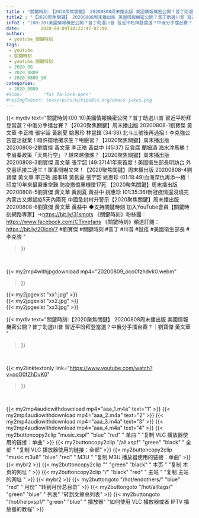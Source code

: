 ```yaml
---
title : "關鍵時刻:【2020聚焦關鍵】 20200808周末播出版 美國情報機密公開？普丁助選川普 習近平盼拜登當選？中俄分手擂台賽？｜劉寶傑 黃文華 "
title2 : "【2020聚焦關鍵】 20200808周末播出版 美國情報機密公開？普丁助選川普 習近平盼拜登當選？中俄分手擂台賽？｜劉寶傑 黃文華 "
info2 : "(00:10)美國情報機密公開？普丁助選川普 習近平盼拜登當選？中俄分手擂台賽？【2020聚焦關鍵】周末播出版 20200808-1劉寶傑 黃文華 李正皓 張宇韶 黃創夏 姚惠珍 林昆鋒   (34:38) 北斗三號後再過招！李克強公告靈活就業！暗許擺地攤求生？甩臉習？【2020聚焦關鍵】周末播出版 20200808-2劉寶傑 黃文華 李正皓 黃益中   (45:37) 反貪腐 蘭姆酒 海水沖馬桶！李眉蓁政策「天馬行空」？越來越像誰？【2020聚焦關鍵】周末播出版 20200808-3劉寶傑 黃文華 張宇韶  (49:37)41年來首度！美國衛生部長明訪台 外交喜訊接二連三！軍事恫嚇又來！【2020聚焦關鍵】周末播出版 20200808-4劉寶傑 黃文華 李正皓 施孝瑋 黃創夏 張宇韶 姚惠珍   (01:18:49)血海深仇再添一樁！印度10年來最嚴重空難 防疫撤僑專機墜17死 【2020聚焦關鍵】周末播出版 20200808-5劉寶傑 黃文華 黃創夏 黃益中 姚惠珍   (01:35:36)新冠疫情還沒燒完 內蒙古又爆鼠疫5天內兩死 中國急封村升警示【2020聚焦關鍵】周末播出版 20200808-6劉寶傑 黃文華 黃益中  ◆支持關鍵時刻 加入YouTube會員【關鍵時刻網路專家】→https://bit.ly/31smots 《關鍵時刻》粉絲團：https://www.facebook.com/CTimefans 《關鍵時刻》頻道訂閱：https://bit.ly/2OlcnV7  #劉寶傑 #關鍵時刻 #普丁 #川普 #鼠疫 #美國衛生部長 #李克強 "
date:        2020-08-09T10:22:47-07:00
author:
 - youtube_關鍵時刻
tags:
 - youtube
 - 關鍵時刻
 - youtube_關鍵時刻
 - 2020_08
 - 2020_0809
 - 2020_0809_10
categories:
 - 2020_0809
#icon:        "fas fa-lock-open"
#resImgTeaser: teaserpics/wikipedia.org/emacs-jokes.png
---
```


{{< mydiv text="關鍵時刻:(00:10)美國情報機密公開？普丁助選川普 習近平盼拜登當選？中俄分手擂台賽？【2020聚焦關鍵】周末播出版 20200808-1劉寶傑 黃文華 李正皓 張宇韶 黃創夏 姚惠珍 林昆鋒   (34:38) 北斗三號後再過招！李克強公告靈活就業！暗許擺地攤求生？甩臉習？【2020聚焦關鍵】周末播出版 20200808-2劉寶傑 黃文華 李正皓 黃益中   (45:37) 反貪腐 蘭姆酒 海水沖馬桶！李眉蓁政策「天馬行空」？越來越像誰？【2020聚焦關鍵】周末播出版 20200808-3劉寶傑 黃文華 張宇韶  (49:37)41年來首度！美國衛生部長明訪台 外交喜訊接二連三！軍事恫嚇又來！【2020聚焦關鍵】周末播出版 20200808-4劉寶傑 黃文華 李正皓 施孝瑋 黃創夏 張宇韶 姚惠珍   (01:18:49)血海深仇再添一樁！印度10年來最嚴重空難 防疫撤僑專機墜17死 【2020聚焦關鍵】周末播出版 20200808-5劉寶傑 黃文華 黃創夏 黃益中 姚惠珍   (01:35:36)新冠疫情還沒燒完 內蒙古又爆鼠疫5天內兩死 中國急封村升警示【2020聚焦關鍵】周末播出版 20200808-6劉寶傑 黃文華 黃益中  ◆支持關鍵時刻 加入YouTube會員【關鍵時刻網路專家】→https://bit.ly/31smots 《關鍵時刻》粉絲團：https://www.facebook.com/CTimefans 《關鍵時刻》頻道訂閱：https://bit.ly/2OlcnV7  #劉寶傑 #關鍵時刻 #普丁 #川普 #鼠疫 #美國衛生部長 #李克強 "
>}}
<br>


{{< my2mp4withjpgdownload mp4="20200809_oco0fzhdvk0.webm"
>}}

{{< my2jpgexist "xx1.jpg" >}}<br>
{{< my2jpgexist "xx2.jpg" >}}<br>
{{< my2jpgexist "xx3.jpg" >}}<br>



{{< mydiv text="關鍵時刻:【2020聚焦關鍵】 20200808周末播出版 美國情報機密公開？普丁助選川普 習近平盼拜登當選？中俄分手擂台賽？｜劉寶傑 黃文華 "
>}}
<br>

{{< my2linktextonly link="https://www.youtube.com/watch?v=ocO0fZhDvK0"
>}}


<br>

{{< my2mp4audiowithdownload mp4="aaa_1.m4a"    text="1" >}}
{{< my2mp4audiowithdownload mp4="aaa_2.m4a"    text="2" >}}
{{< my2mp4audiowithdownload mp4="aaa_3.m4a"    text="3" >}}
{{< my2mp4audiowithdownload mp4="aaa_4.m4a"    text="4" >}}
{{< my2buttoncopy2clip "music.xspf"        "blue"   "red"    " 单曲 "  "复制 VLC 播放器使用的链接：单曲" >}} {{< my2buttoncopy2clip "/all.xspf"         "green"  "black"  " 全部 "  "复制 VLC 播放器使用的链接：全部" >}} {{< my2buttoncopy2clip "music.m3u8"        "blue"   "red"    " M3U  "    "复制 M3U 播放器使用的链接：单曲" >}} {{< mybr2 >}} {{< my2buttoncopy2clip ""                  "green"  "black"  " 本页 "    "复制 本页的网址 " >}} {{< my2buttoncopy2clip "/"                 "black"  "red"    " 主站 "    "复制 主站的网址 " >}} {{< mybr2 >}} {{< my2buttongoto      "/hot/endothers/"   "blue"   "red"    " 月份"   "转到月份总目录" >}} {{< my2buttongoto      "/hot/alltags/"     "green"  "blue"   " 列表"   "转到文章总列表" >}} {{< my2buttongoto      "/hot/helpxspf/"    "green"  "blue"   " 播放器" "如何使用 VLC 播放器或者 IPTV 播放器的教程" >}} 
